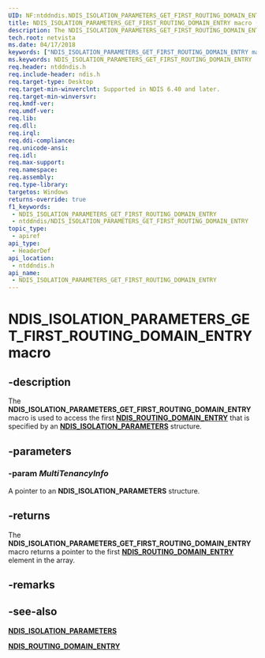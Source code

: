 ```yaml
---
UID: NF:ntddndis.NDIS_ISOLATION_PARAMETERS_GET_FIRST_ROUTING_DOMAIN_ENTRY
title: NDIS_ISOLATION_PARAMETERS_GET_FIRST_ROUTING_DOMAIN_ENTRY macro (ntddndis.h)
description: The NDIS_ISOLATION_PARAMETERS_GET_FIRST_ROUTING_DOMAIN_ENTRY macro is used to access the first NDIS_ROUTING_DOMAIN_ENTRY that is specified by an NDIS_ISOLATION_PARAMETERS structure.
tech.root: netvista
ms.date: 04/17/2018
keywords: ["NDIS_ISOLATION_PARAMETERS_GET_FIRST_ROUTING_DOMAIN_ENTRY macro"]
ms.keywords: NDIS_ISOLATION_PARAMETERS_GET_FIRST_ROUTING_DOMAIN_ENTRY
req.header: ntddndis.h
req.include-header: ndis.h
req.target-type: Desktop
req.target-min-winverclnt: Supported in NDIS 6.40 and later.
req.target-min-winversvr: 
req.kmdf-ver: 
req.umdf-ver: 
req.lib: 
req.dll: 
req.irql: 
req.ddi-compliance: 
req.unicode-ansi: 
req.idl: 
req.max-support: 
req.namespace: 
req.assembly: 
req.type-library: 
targetos: Windows
returns-override: true
f1_keywords:
 - NDIS_ISOLATION_PARAMETERS_GET_FIRST_ROUTING_DOMAIN_ENTRY
 - ntddndis/NDIS_ISOLATION_PARAMETERS_GET_FIRST_ROUTING_DOMAIN_ENTRY
topic_type:
 - apiref
api_type:
 - HeaderDef
api_location:
 - ntddndis.h
api_name:
 - NDIS_ISOLATION_PARAMETERS_GET_FIRST_ROUTING_DOMAIN_ENTRY
---
```


# NDIS_ISOLATION_PARAMETERS_GET_FIRST_ROUTING_DOMAIN_ENTRY macro


## -description

The **NDIS_ISOLATION_PARAMETERS_GET_FIRST_ROUTING_DOMAIN_ENTRY** macro is used to access the first [**NDIS_ROUTING_DOMAIN_ENTRY**](ns-ntddndis-_ndis_routing_domain_entry.md) that is specified by an [**NDIS_ISOLATION_PARAMETERS**](ns-ntddndis-_ndis_isolation_parameters.md) structure.

## -parameters

### -param _MultiTenancyInfo_

A pointer to an **NDIS_ISOLATION_PARAMETERS** structure.

## -returns

The **NDIS_ISOLATION_PARAMETERS_GET_FIRST_ROUTING_DOMAIN_ENTRY** macro returns a pointer to the first [**NDIS_ROUTING_DOMAIN_ENTRY**](ns-ntddndis-_ndis_routing_domain_entry.md) element in the array.

## -remarks

## -see-also

[**NDIS_ISOLATION_PARAMETERS**](ns-ntddndis-_ndis_isolation_parameters.md)

[**NDIS_ROUTING_DOMAIN_ENTRY**](ns-ntddndis-_ndis_routing_domain_entry.md)

